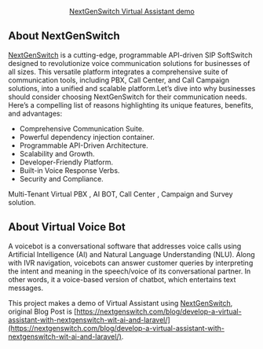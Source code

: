 <p align="center"><a href="https://nextgenswitch.com/blog/develop-a-virtual-assistant-with-nextgenswitch-wit-ai-and-laravel/" target="_blank">NextGenSwitch Virtual Assistant demo</a></p>

## About NextGenSwitch

[NextGenSwitch](https://nextgenswitch.com) is a cutting-edge, programmable API-driven SIP SoftSwitch designed to revolutionize voice communication solutions for businesses of all sizes. This versatile platform integrates a comprehensive suite of communication tools, including PBX, Call Center, and Call Campaign solutions, into a unified and scalable platform.Let’s dive into why businesses should consider choosing NextGenSwitch for their communication needs. Here’s a compelling list of reasons highlighting its unique features, benefits, and advantages:

- Comprehensive Communication Suite.
- Powerful dependency injection container.
- Programmable API-Driven Architecture.
- Scalability and Growth.
- Developer-Friendly Platform.
- Built-in Voice Response Verbs.
- Security and Compliance.

Multi-Tenant Virtual PBX , AI BOT, Call Center , Campaign and Survey solution.

## About Virtual Voice Bot

A voicebot is a conversational software that addresses voice calls using Artificial Intelligence (AI) and Natural Language Understanding (NLU). Along with IVR navigation, voicebots can answer customer queries by interpreting the intent and meaning in the speech/voice of its conversational partner. In other words, it a voice-based version of chatbot, which entertains text messages.

This project makes a demo of Virtual Assistant using  [NextGenSwitch](https://nextgenswitch.com), original Blog Post is [https://nextgenswitch.com/blog/develop-a-virtual-assistant-with-nextgenswitch-wit-ai-and-laravel/](https://nextgenswitch.com/blog/develop-a-virtual-assistant-with-nextgenswitch-wit-ai-and-laravel/).

